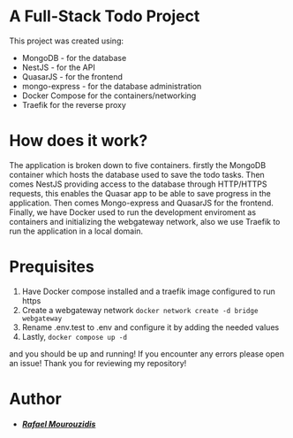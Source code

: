# A Full-Stack Todo Project

This project was created using:
 - MongoDB - for the database
 - NestJS - for the API
 - QuasarJS - for the frontend 
 - mongo-express - for the database administration
 - Docker Compose for the containers/networking
 - Traefik for the reverse proxy

# How does it work?

The application is broken down to five containers. firstly the MongoDB container which hosts the database used to save
the todo tasks. Then comes NestJS providing access to the database through HTTP/HTTPS requests, this enables the 
Quasar app to be able to save progress in the application. Then comes Mongo-express and QuasarJS for the frontend. 
Finally, we have Docker used to run the development enviroment as containers and initializing the webgateway network,
also we use Traefik to run the application in a local domain.

# Prequisites
1. Have Docker compose installed and a traefik image configured to run https
2. Create a webgateway network ```docker network create -d bridge webgateway```
3. Rename .env.test to .env and configure it by adding the needed values
4. Lastly, ```docker compose up -d```

and you should be up and running! 
If you encounter any errors please open an issue!
Thank you for reviewing my repository!

# Author 
 - ##### **[Rafael Mourouzidis](https://github.com/rafabill)**  

 
